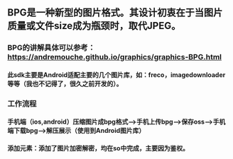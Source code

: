 ## BPG是一种新型的图片格式。其设计初衷在于当图片质量或文件size成为瓶颈时，取代JPEG。
### BPG的讲解具体可以参考：https://andremouche.github.io/graphics/graphics-BPG.html

#### 此sdk主要是Android适配主要的几个图片库，如：freco，imagedownloader等等（我也不记得了，很久之前开发的）。

### 工作流程

#### 手机端（ios,android）压缩图片成bpg格式-->手机上传bpg-->保存oss-->手机端下载bpg-->解压展示（使用到Android图片库）
#### 添加元素：添加了图片加密解密，均在so中完成，主要因为鉴权。


